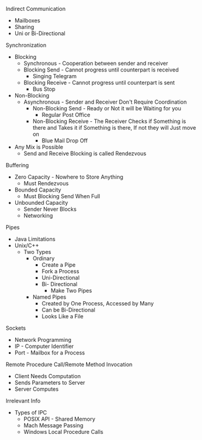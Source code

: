 
Indirect Communication
- Mailboxes
- Sharing
- Uni or Bi-Directional

Synchronization
- Blocking
  - Synchronous - Cooperation between sender and receiver
  - Blocking Send - Cannot progress until counterpart is received
    - Singing Telegram
  - Blocking Receive - Cannot progress until counterpart is sent
    - Bus Stop
- Non-Blocking
  - Asynchronous - Sender and Receiver Don't Require Coordination
    - Non-Blocking Send - Ready or Not it will be Waiting for you
      - Regular Post Office 
    - Non-Blocking Receive - The Receiver Checks if Something is there and Takes it if Something is there, If not they will Just move on
      - Blue Mail Drop Off
- Any Mix is Possible
  - Send and Receive Blocking is called Rendezvous

Buffering
- Zero Capacity - Nowhere to Store Anything
  - Must Rendezvous
- Bounded Capacity
  - Must Blocking Send When Full
- Unbounded Capacity
  - Sender Never Blocks
  - Networking

Pipes
- Java Limitations
- Unix/C++
  - Two Types
    - Ordinary
      - Create a Pipe
      - Fork a Process
      - Uni-Directional
      - Bi- Directional
        - Make Two Pipes
    - Named Pipes
      - Created by One Process, Accessed by Many
      - Can be Bi-Directional
      - Looks Like a File

Sockets
- Network Programming
- IP - Computer Identifier
- Port - Mailbox for a Process

Remote Procedure Call/Remote Method Invocation
- Client Needs Computation
- Sends Parameters to Server
- Server Computes



Irrelevant Info
- Types of IPC
  - POSIX API - Shared Memory
  - Mach Message Passing
  - Windows Local Procedure Calls